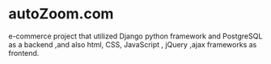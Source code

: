 # autoZoom.com
 e-commerce project that utilized Django python framework and PostgreSQL  as a backend ,and also html, CSS, JavaScript , jQuery ,ajax frameworks  as frontend. 
